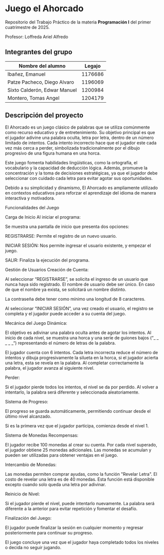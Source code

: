 # Juego el Ahorcado
Repositorio del Trabajo Práctico de la materia **Programación I** del 
primer cuatrimestre de 2025.

Profesor: Loffreda Ariel Alfredo

## Integrantes del grupo
|Nombre del alumno|Legajo|
|--|--|
|Ibañez, Emanuel |1176686|
|Patze Pacheco, Diego Alvaro |1196069|
|Sixto Calderón, Edwar Manuel |1200984|
|Montero, Tomas Angel |1204179|

## Descripción del proyecto
El Ahorcado es un juego clásico de palabras que se utiliza comúnmente como recurso educativo y de entretenimiento. Su objetivo principal es que el jugador adivine una palabra oculta, letra por letra, dentro de un número limitado de intentos. Cada intento incorrecto hace que el jugador este cada vez más cerca a perder, simbolizada tradicionalmente por el dibujo progresivo de una figura humana en una horca. 

Este juego fomenta habilidades lingüísticas, como la ortografía, el vocabulario y la capacidad de deducción lógica. Además, promueve la concentración y la toma de decisiones estratégicas, ya que el jugador debe seleccionar con cuidado cada letra para evitar agotar sus oportunidades. 

Debido a su simplicidad y dinamismo, El Ahorcado es ampliamente utilizado en contextos educativos para reforzar el aprendizaje del idioma de manera interactiva y motivadora. 

Funcionalidades del Juego 

Carga de Inicio Al iniciar el programa:  

 

Se muestra una pantalla de inicio que presenta dos opciones: 

REGISTRARSE: Permite el registro de un nuevo usuario. 

INICIAR SESIÓN: Nos permite ingresar el usuario existente, y empezar el juego. 

SALIR: Finaliza la ejecución del programa. 

Gestión de Usuarios Creación de Cuenta: 

Al seleccionar “REGISTRARSE”, se solicita el ingreso de un usuario que nunca haya sido registrado. El nombre de usuario debe ser único. En caso de que el nombre ya exista, se solicitará un nombre distinto. 

La contraseña debe tener como mínimo una longitud de 8 caracteres. 

Al seleccionar “INICIAR SESIÓN”, una vez creado el usuario, el registro se completa y el jugador puede acceder a su cuenta del juego. 

Mecánica del Juego Dinámica: 

El objetivo es adivinar una palabra oculta antes de agotar los intentos. Al inicio de cada nivel, se muestra una horca y una serie de guiones bajos (“_ _ _ _ _“) representando el número de letras de la palabra. 

El jugador cuenta con 6 intentos. Cada letra incorrecta reduce el número de intentos y dibuja progresivamente la silueta en la horca, si el jugador acierta una letra, esta se revela en la palabra. Al completar correctamente la palabra, el jugador avanza al siguiente nivel. 

Perder: 

Si el jugador pierde todos los intentos, el nivel se da por perdido. Al volver a intentarlo, la palabra será diferente y seleccionada aleatoriamente. 

Sistema de Progreso: 

 

El progreso se guarda automáticamente, permitiendo continuar desde el último nivel alcanzado. 

Si es la primera vez que el jugador participa, comienza desde el nivel 1. 

Sistema de Monedas Recompensas: 

El jugador recibe 100 monedas al crear su cuenta. Por cada nivel superado, el jugador obtiene 25 monedas adicionales. Las monedas se acumulan y pueden ser utilizadas para obtener ventajas en el juego. 

Intercambio de Monedas: 

Las monedas permiten comprar ayudas, como la función "Revelar Letra". El costo de revelar una letra es de 40 monedas. Esta función está disponible excepto cuando solo queda una letra por adivinar. 

Reinicio de Nivel:  

Si el jugador pierde el nivel, puede intentarlo nuevamente. La palabra será diferente a la anterior para evitar repetición y fomentar el desafío. 

Finalización del Juego: 

El jugador puede finalizar la sesión en cualquier momento y regresar posteriormente para continuar su progreso. 

El juego concluye una vez que el jugador haya completado todos los niveles o decida no seguir jugando. 
